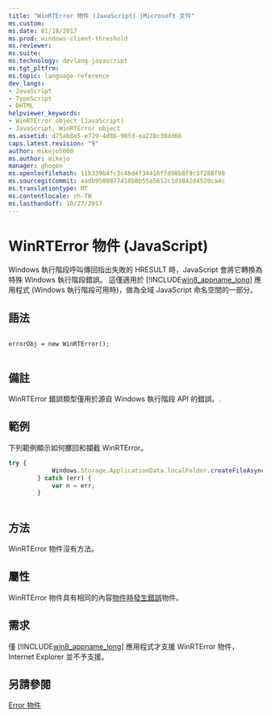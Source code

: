 ```yaml
---
title: "WinRTError 物件 (JavaScript) |Microsoft 文件"
ms.custom: 
ms.date: 01/18/2017
ms.prod: windows-client-threshold
ms.reviewer: 
ms.suite: 
ms.technology: devlang-javascript
ms.tgt_pltfrm: 
ms.topic: language-reference
dev_langs:
- JavaScript
- TypeScript
- DHTML
helpviewer_keywords:
- WinRTError object [JavaScript]
- JavaScript, WinRTError object
ms.assetid: d75ab8e5-e729-4d86-90fd-ea228c30dd66
caps.latest.revision: "9"
author: mikejo5000
ms.author: mikejo
manager: ghogen
ms.openlocfilehash: 11b339b4fc3c4bd4f34416ffd98b8f9c3f288f98
ms.sourcegitcommit: aadb9588877418b8b55a5612c1d3842d4520ca4c
ms.translationtype: MT
ms.contentlocale: zh-TW
ms.lasthandoff: 10/27/2017
---
```

# <a name="winrterror-object-javascript"></a>WinRTError 物件 (JavaScript)
Windows 執行階段呼叫傳回指出失敗的 HRESULT 時，JavaScript 會將它轉換為特殊 Windows 執行階段錯誤。 這僅適用於 [!INCLUDE[win8_appname_long](../../javascript/includes/win8-appname-long-md.md)] 應用程式 (Windows 執行階段可用時)，做為全域 JavaScript 命名空間的一部分。  
  
## <a name="syntax"></a>語法  
  
```  
  
errorObj = new WinRTError();  
  
```  
  
## <a name="remarks"></a>備註  
 WinRTError 錯誤類型僅用於源自 Windows 執行階段 API 的錯誤。.  
  
## <a name="example"></a>範例  
 下列範例顯示如何擲回和攔截 WinRTError。  
  
```JavaScript  
try {  
            Windows.Storage.ApplicationData.localFolder.createFileAsync("sample.txt");  
        } catch (err) {  
            var n = err;  
        }  
  
```  
  
## <a name="methods"></a>方法  
 WinRTError 物件沒有方法。  
  
## <a name="properties"></a>屬性  
 WinRTError 物件具有相同的內容[物件時發生錯誤](../../javascript/reference/error-object-javascript.md)物件。  
  
## <a name="requirements"></a>需求  
 僅 [!INCLUDE[win8_appname_long](../../javascript/includes/win8-appname-long-md.md)] 應用程式才支援 WinRTError 物件，Internet Explorer 並不予支援。  
  
## <a name="see-also"></a>另請參閱  
 [Error 物件](../../javascript/reference/error-object-javascript.md)
